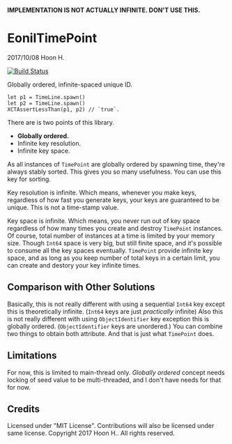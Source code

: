 **IMPLEMENTATION IS NOT ACTUALLY INFINITE. DON'T USE THIS.**

EonilTimePoint
============
2017/10/08
Hoon H.

[![Build Status](https://travis-ci.org/eonil/timepoint.swift.svg?branch=master)](https://travis-ci.org/eonil/timepoint.swift)

Globally ordered, infinite-spaced unique ID.

    let p1 = TimeLine.spawn()
    let p2 = TimeLine.spawn()
    XCTAssertLessThan(p1, p2) // `true`.

There are is two points of this library.

- **Globally ordered.**
- Infinite key resolution.
- Infinite key space.

As all instances of `TimePoint` are globally ordered by spawning time, they're always
stably sorted. This gives you so many usefulness. You can use this key for sorting.

Key resolution is infinite. Which means, whenever you make keys, regardless of how fast
you generate keys, your keys are guaranteed to be unique. This is not a time-stamp value.

Key space is infinite. Which means, you never run out of key space regardless of how many
times you create and destroy `TimePoint` instances. Of course, total number of instances
at a time is limited by your memory size. Though `Int64` space is very big, but still finite
space, and it's possible to consume all the key spaces eventually. `TimePoint` provide
infinite key space, and as long as you keep number of total keys in a certain limit,
you can create and destory your key infinite times.

Comparison with Other Solutions
---------------------------------------
Basically, this is not really different with using a sequential `Int64` key except this is
theoretically infinite. (`Int64` keys are just *practically* infinite)
Also this is not really different with using `ObjectIdentifier` key exception this is
globally ordered. (`ObjectIdentifier` keys are unordered.)
You can combine two things to obtain both attribute. And that is just what `TimePoint`
does.

Limitations
--------------
For now, this is limited to main-thread only.
*Globally ordered* concept needs locking of seed value to be multi-threaded, and I don't
have needs for that for now.

Credits
----------
Licensed under "MIT License".
Contributions will also be licensed under same license.
Copyright 2017 Hoon H.. All rights reserved.
